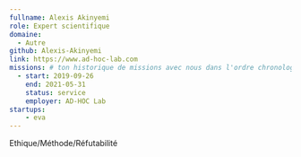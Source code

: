```yaml
---
fullname: Alexis Akinyemi
role: Expert scientifique
domaine:
  - Autre
github: Alexis-Akinyemi
link: https://www.ad-hoc-lab.com
missions: # ton historique de missions avec nous dans l'ordre chronologique. Remplis déjà la première pour commencer !
  - start: 2019-09-26
    end: 2021-05-31
    status: service
    employer: AD-HOC Lab
startups:
    - eva
---
```


Ethique/Méthode/Réfutabilité
